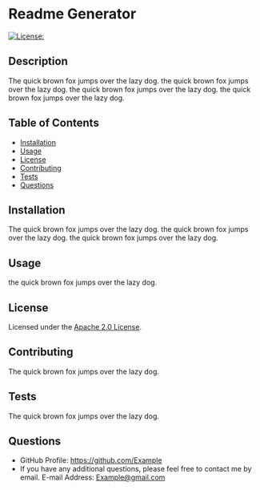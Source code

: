 
# Readme Generator
[![License: ](https://img.shields.io/badge/License-Apache_2.0-blue.svg)](https://opensource.org/licenses/Apache-2.0)

## Description
The quick brown fox jumps over the lazy dog. the quick brown fox jumps over the lazy dog. the quick brown fox jumps over the lazy dog. the quick brown fox jumps over the lazy dog.

## Table of Contents
- [Installation](#installation)
- [Usage](#usage)
- [License](#license)
- [Contributing](#contributing)
- [Tests](#tests)
- [Questions](#questions)

## Installation
The quick brown fox jumps over the lazy dog. the quick brown fox jumps over the lazy dog. the quick brown fox jumps over the lazy dog.

## Usage
the quick brown fox jumps over the lazy dog.

## License
Licensed under the [Apache 2.0 License](https://opensource.org/licenses/Apache-2.0).
      

## Contributing
The quick brown fox jumps over the lazy dog.
      
## Tests
The quick brown fox jumps over the lazy dog.
      
## Questions
- GitHub Profile: https://github.com/Example
- If you have any additional questions, please feel free to contact me by email.
  E-mail Address: <Example@gmail.com>
      
  